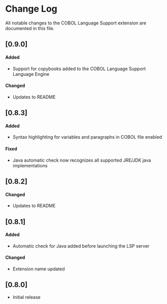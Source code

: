 # Change Log

All notable changes to the COBOL Language Support extension are documented in this file.

## [0.9.0]

#### Added
- Support for copybooks added to the COBOL Language Support Language Engine

#### Changed
- Updates to README

## [0.8.3]

#### Added
- Syntax highlighting for variables and paragraphs in COBOL file enabled

#### Fixed
- Java automatic check now recognizes all supported JRE/JDK java implementations

## [0.8.2]

#### Changed
- Updates to README

## [0.8.1]

#### Added
- Automatic check for Java added before launching the LSP server

#### Changed
- Extension name updated

## [0.8.0]

- Initial release

